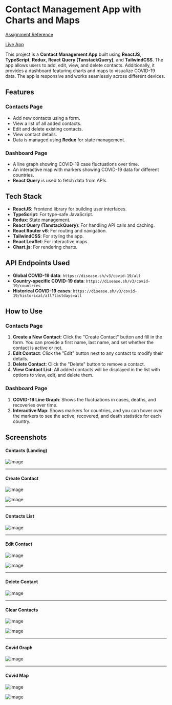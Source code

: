 # Contact Management App with Charts and Maps

[Assignment Reference](https://github.com/hsingla378/taiyo_assignment/blob/master/Frontend%20Task%20-%20Taiyo.pdf)

[Live App](https://taiyoassignment.vercel.app/)

This project is a **Contact Management App** built using **ReactJS**, **TypeScript**, **Redux**, **React Query (TanstackQuery)**, and **TailwindCSS**. The app allows users to add, edit, view, and delete contacts. Additionally, it provides a dashboard featuring charts and maps to visualize COVID-19 data. The app is responsive and works seamlessly across different devices.

## Features

### Contacts Page
- Add new contacts using a form.
- View a list of all added contacts.
- Edit and delete existing contacts.
- View contact details.
- Data is managed using **Redux** for state management.

### Dashboard Page
- A line graph showing COVID-19 case fluctuations over time.
- An interactive map with markers showing COVID-19 data for different countries.
- **React Query** is used to fetch data from APIs.

## Tech Stack
- **ReactJS**: Frontend library for building user interfaces.
- **TypeScript**: For type-safe JavaScript.
- **Redux**: State management.
- **React Query (TanstackQuery)**: For handling API calls and caching.
- **React Router v6**: For routing and navigation.
- **TailwindCSS**: For styling the app.
- **React Leaflet**: For interactive maps.
- **Chart.js**: For rendering charts.

## API Endpoints Used
- **Global COVID-19 data**: `https://disease.sh/v3/covid-19/all`
- **Country-specific COVID-19 data**: `https://disease.sh/v3/covid-19/countries`
- **Historical COVID-19 cases**: `https://disease.sh/v3/covid-19/historical/all?lastdays=all`

## How to Use

### Contacts Page
1. **Create a New Contact**: Click the "Create Contact" button and fill in the form. You can provide a first name, last name, and set whether the contact is active or not.
2. **Edit Contact**: Click the "Edit" button next to any contact to modify their details.
3. **Delete Contact**: Click the "Delete" button to remove a contact.
4. **View Contact List**: All added contacts will be displayed in the list with options to view, edit, and delete them.

### Dashboard Page
1. **COVID-19 Line Graph**: Shows the fluctuations in cases, deaths, and recoveries over time.
2. **Interactive Map**: Shows markers for countries, and you can hover over the markers to see the active, recovered, and death statistics for each country.

## Screenshots

#### Contacts (Landing)

![image](https://github.com/user-attachments/assets/7032dd3a-066c-4b23-a5cc-442c5029436c)

---

#### Create Contact

![image](https://github.com/user-attachments/assets/eb84b9a8-88f1-436f-bee1-8f230b26f188)

![image](https://github.com/user-attachments/assets/8481a468-d5d7-4765-b8ef-69b1ee07fee8)

---

#### Contacts List

![image](https://github.com/user-attachments/assets/a57d0871-be50-447d-919f-b09de0b5617c)

---

#### Edit Contact

![image](https://github.com/user-attachments/assets/0b2e3f49-a045-4216-b739-5b068390eeee)

![image](https://github.com/user-attachments/assets/6fe59293-27e0-4716-96fb-ed9463a768d2)

---

#### Delete Contact

![image](https://github.com/user-attachments/assets/37b8426e-dfd1-40f6-a58b-3b9a31754961)

---

#### Clear Contacts

![image](https://github.com/user-attachments/assets/b5fc05fd-83b5-4bb8-9f5a-51dcc057afb5)

![image](https://github.com/user-attachments/assets/73aeb028-5b7c-4c2e-b53b-8c5e3731216e)

---

#### Covid Graph

![image](https://github.com/user-attachments/assets/f05502ff-8a66-4026-bba1-1efa345c7ac7)

---

#### Covid Map

![image](https://github.com/user-attachments/assets/31666c27-836a-47f1-b6f9-908738b1d682)

![image](https://github.com/user-attachments/assets/1ed65c56-9abb-4e4c-8722-2034cdebd625)


